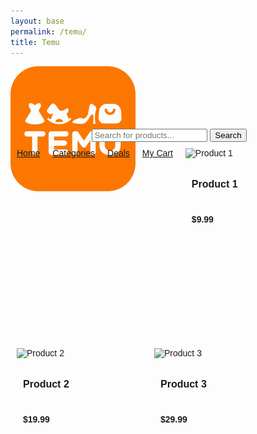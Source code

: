 ```yaml
---
layout: base
permalink: /temu/
title: Temu
---
```


<html>
    <head>
        <title>Temu</title>
        <style>
            body {
            font-family: sans-serif;
            }
            .header {
            background-color: #fff;
            padding: 20px;
            }
            .logo {
            float: left;
            width: 200px;
            height: 100px;
            }
            .search-bar {
            float: right;
            width: 500px;
            }
            .nav {
            background-color: #fff;
            padding: 10px;
            }
            .nav-item {
            float: left;
            padding: 10px;
            }
            .main {
            padding: 20px;
            }
            .product-list {
            list-style-type: none;
            padding: 0;
            }
            .product-item {
            float: left;
            width: 200px;
            height: 300px;
            margin: 10px;
            }
            .product-image {
            width: 100%;
            height: 200px;
            }
            .product-name {
            font-size: 16px;
            padding: 10px;
            }
            .product-price {
            font-size: 14px;
            padding: 10px;
            }
            .footer {
            background-color: #fff;
            padding: 20px;
            }
            .copyright {
            text-align: center;
            }
        </style>
        </head>
    <body>
        <header>
            <div class="logo">
                <img src="https://github.com/Soham360/sturdy-fiesta/blob/8f3e21fc352494a6683559896536c638256bb9f3/images/Temu_logo.png" alt="Temu logo">
            </div>
            <div class="search-bar">
                <input type="text" placeholder="Search for products...">
                <button type="submit">Search</button>
            </div>
        </header>
        <nav>
            <a class="nav-item" href="#">Home</a>
            <a class="nav-item" href="#">Categories</a>
            <a class="nav-item" href="#">Deals</a>
            <a class="nav-item" href="#">My Cart</a>
        </nav>
        <main>
            <div class="product-list">
                <div class="product-item">
                    <img class="product-image" src="https://i.imgur.com/product-1.jpg" alt="Product 1">
                    <h3 class="product-name">Product 1</h3>
                    <h4 class="product-price">$9.99</h4>
                </div>
                <div class="product-item">
                    <img class="product-image" src="https://i.imgur.com/product-2.jpg" alt="Product 2">
                    <h3 class="product-name">Product 2</h3>
                    <h4 class="product-price">$19.99</h4>
                </div>
                <div class="product-item">
                    <img class="product-image" src="https://i.imgur.com/product-3.jpg" alt="Product 3">
                    <h3 class="product-name">Product 3</h3>
                    <h4 class="product-price">$29.99</h4>
                </div>
            </div>
        </main>
    </body>
</html>

